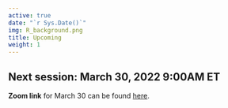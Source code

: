```yaml
---
active: true
date: "`r Sys.Date()`"
img: R_background.png
title: Upcoming
weight: 1
---
```


## Next session: March 30, 2022 9:00AM ET

**Zoom link** for March 30 can be found [here](https://umn.zoom.us/j/99199138062?pwd=WnRaNE42WVFCMmpjbkp1SUVvZWdnQT09).




